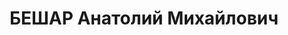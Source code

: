 ---
title: БЕШАР Анатолий Михайлович
description: '13.07.1897 р., м. Миколаїв, єврей, робітник, чл. ВКП(б), освіта початкова,
  заступник голови правління Одеської облкоопспілки.

  27.10.1937 р. за к/рев. діяльність засуджений до розстрілу, розстріляний 28.10.1937
  р. в м. Києві.

  Реабілітований 24.03.1997 р.'
---